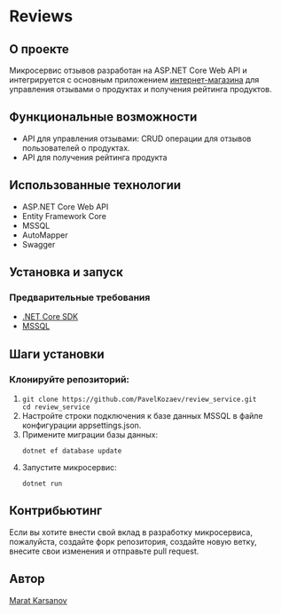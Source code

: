 # Reviews

## О проекте
Микросервис отзывов разработан на ASP.NET Core Web API и интегрируется с основным приложением <a href="https://github.com/MaratKarsanov/OnlineShop">интернет-магазина</a> для управления отзывами о продуктах и получения рейтинга продуктов.

## Функциональные возможности
<ul>
  <li>API для управления отзывами: CRUD операции для отзывов пользователей о продуктах.</li>
  <li>API для получения рейтинга продукта</li>
</ul>
  
## Использованные технологии
<ul>
  <li>ASP.NET Core Web API</li>
  <li>Entity Framework Core</li>
  <li>MSSQL</li>
  <li>AutoMapper</li>
  <li>Swagger</li>
</ul>

## Установка и запуск
<h3>Предварительные требования</h3>
<ul>
  <li><a href="https://dotnet.microsoft.com/ru-ru/download">.NET Core SDK</a></li>
  <li><a href="https://www.microsoft.com/en-us/sql-server/sql-server-downloads">MSSQL</a></li>
</ul>

## Шаги установки
<h3>Клонируйте репозиторий:</h3>

<ol>
<li><code>git clone https://github.com/PavelKozaev/review_service.git
cd review_service</code></li>
  
<li>Настройте строки подключения к базе данных MSSQL в файле конфигурации appsettings.json.</li>

<li>Примените миграции базы данных:</li>

<code>dotnet ef database update</code>
<li>Запустите микросервис:</li>

<code>dotnet run</code>
</ol>

## Контрибьютинг
Если вы хотите внести свой вклад в разработку микросервиса, пожалуйста, создайте форк репозитория, создайте новую ветку, внесите свои изменения и отправьте pull request.

## Автор
<a href="https://github.com/MaratKarsanov">Marat Karsanov</a>
